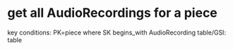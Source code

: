 # get all AudioRecordings for a piece

key conditions: PK=piece where SK begins_with AudioRecording
table/GSI: table